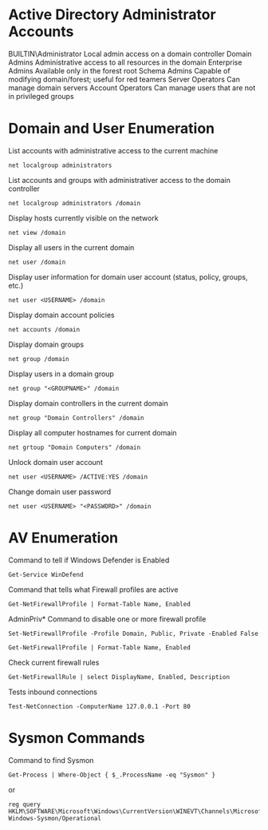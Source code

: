 # Active Directory Administrator Accounts

BUILTIN\Administrator	Local admin access on a domain controller
Domain Admins	Administrative access to all resources in the domain
Enterprise Admins	Available only in the forest root
Schema Admins	Capable of modifying domain/forest; useful for red teamers
Server Operators	Can manage domain servers
Account Operators	Can manage users that are not in privileged groups

# Domain and User Enumeration

List accounts with administrative access to the current machine
```
net localgroup administrators
```
List accounts and groups with administrativer access to the domain controller
```
net localgroup administrators /domain
```
Display hosts currently visible on the network
```
net view /domain
```
Display all users in the current domain
```
net user /domain
```
Display user information for domain user account (status, policy, groups, etc.)
```
net user <USERNAME> /domain
```
Display domain account policies
```
net accounts /domain
```
Display domain groups
```
net group /domain
```
Display users in a domain group
```
net group "<GROUPNAME>" /domain
```
Display domain controllers in the current domain
```
net group "Domain Controllers" /domain
```
Display all computer hostnames for current domain
```
net grtoup "Domain Computers" /domain
```
Unlock domain user account
```
net user <USERNAME> /ACTIVE:YES /domain
```
Change domain user password
```
net user <USERNAME> "<PASSWORD>" /domain
```
# AV Enumeration

Command to tell if Windows Defender is Enabled
```
Get-Service WinDefend
```
Command that tells what Firewall profiles are active
```
Get-NetFirewallProfile | Format-Table Name, Enabled
```
AdminPriv* Command to disable one or more firewall profile 

```
Set-NetFirewallProfile -Profile Domain, Public, Private -Enabled False
```

```
Get-NetFirewallProfile | Format-Table Name, Enabled
```
Check current firewall  rules
```
Get-NetFirewallRule | select DisplayName, Enabled, Description
```
Tests inbound connections
```
Test-NetConnection -ComputerName 127.0.0.1 -Port 80
```
# Sysmon Commands

Command to find Sysmon

```
Get-Process | Where-Object { $_.ProcessName -eq "Sysmon" }
```
or
```
reg query HKLM\SOFTWARE\Microsoft\Windows\CurrentVersion\WINEVT\Channels\Microsoft-Windows-Sysmon/Operational
```

